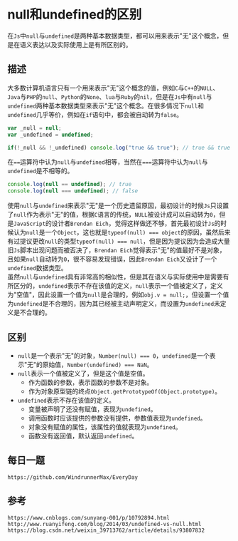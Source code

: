# null和undefined的区别
在`Js`中`null`与`undefined`是两种基本数据类型，都可以用来表示"无"这个概念，但是在语义表达以及实际使用上是有所区别的。

## 描述
大多数计算机语言只有一个用来表示"无"这个概念的值，例如`C`与`C++`的`NULL`、`Java`与`PHP`的`null`、`Python`的`None`、`lua`与`Ruby`的`nil`，但是在`Js`中有`null`与`undefined`两种基本数据类型来表示"无"这个概念。在很多情况下`null`和`undefined`几乎等价，例如在`if`语句中，都会被自动转为`false`。

```javascript
var _null = null;
var _undefined = undefined;

if(!_null && !_undefined) console.log("true && true"); // true && true
```

在`==`运算符中认为`null`与`undefined`相等，当然在`===`运算符中认为`null`与`undefined`是不相等的。

```javascript
console.log(null == undefined); // true
console.log(null === undefined); // false
```

使用`null`与`undefined`来表示"无"是一个历史遗留原因，最初设计的时候`Js`只设置了`null`作为表示"无"的值，根据`C`语言的传统，`NULL`被设计成可以自动转为`0`，但是`JavaScript`的设计者`Brendan Eich`，觉得这样做还不够，首先最初设计`Js`的时候认为`null`是一个`Object`，这也就是`typeof(null) === object`的原因，虽然后来有过提议更改`null`的类型`typeof(null) === null`，但是因为提议因为会造成大量旧`Js`脚本出现问题而被否决了，`Brendan Eich`觉得表示"无"的值最好不是对象，且如果`null`自动转为`0`，很不容易发现错误，因此`Brendan Eich`又设计了一个`undefined`数据类型。  
虽然`null`与`undefined`具有非常高的相似性，但是其在语义与实际使用中是需要有所区分的，`undefined`表示不存在该值的定义，`null`表示一个值被定义了，定义为"空值"，因此设置一个值为`null`是合理的，例如`obj.v = null;`，但设置一个值为`undefined`是不合理的，因为其已经被主动声明定义，而设置为`undefined`未定义是不合理的。

## 区别

* `null`是一个表示"无"的对象，`Number(null) === 0`，`undefined`是一个表示"无"的原始值，`Number(undefined) === NaN`。
* `null`表示一个值被定义了，但是这个值是空值。
    * 作为函数的参数，表示函数的参数不是对象。
    * 作为对象原型链的终点`Object.getPrototypeOf(Object.prototype)`。
* `undefined`表示不存在该值的定义。
    * 变量被声明了还没有赋值，表现为`undefined`。
    * 调用函数时应该提供的参数没有提供，参数值表现为`undefined`。
    * 对象没有赋值的属性，该属性的值就表现为`undefined`。
    * 函数没有返回值，默认返回`undefined`。


## 每日一题

```
https://github.com/WindrunnerMax/EveryDay
```

## 参考

```
https://www.cnblogs.com/sunyang-001/p/10792894.html
http://www.ruanyifeng.com/blog/2014/03/undefined-vs-null.html
https://blog.csdn.net/weixin_39713762/article/details/93807832
```
